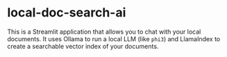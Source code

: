 # local-doc-search-ai
This is a Streamlit application that allows you to chat with your local documents. It uses Ollama to run a local LLM (like `phi3`) and LlamaIndex to create a searchable vector index of your documents.
